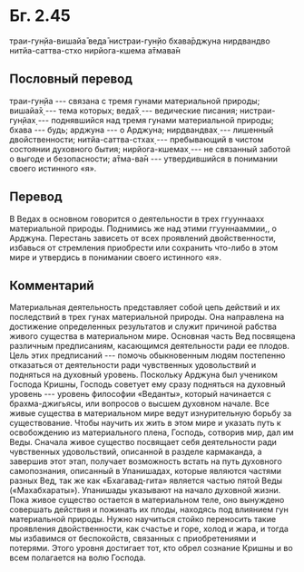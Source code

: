 # Бг. 2.45

траи-гун̣йа-вишайа̄ веда̄
нистраи-гун̣йо бхава̄рджуна
нирдвандво нитйа-саттва-стхо
нирйога-кшема а̄тмава̄н

## Пословный перевод

траи-гун̣йа --- связана с тремя гунами материальной природы; вишайа̄х̣ ---
тема которых; веда̄х̣ --- ведические писания; нистраи-гун̣йах̣ ---
поднявшийся над тремя гунами материальной природы; бхава --- будь;
арджуна --- о Арджуна; нирдвандвах̣ --- лишенный двойственности;
нитйа-саттва-стхах̣ --- пребывающий в чистом состоянии духовного бытия;
нирйога-кшемах̣ --- не связанный заботой о выгоде и безопасности;
а̄тма-ва̄н --- утвердившийся в понимании своего истинного «я».

## Перевод

В Ведах в основном говорится о деятельности в трех ггууннаахх
материальной природы. Поднимись же над этими ггууннааммии,, о Арджуна.
Перестань зависеть от всех проявлений двойственности, избавься от
стремления приобрести или сохранить что-либо в этом мире и утвердись в
понимании своего истинного «я».

## Комментарий

Материальная деятельность представляет собой цепь действий и их
последствий в трех гунах материальной природы. Она направлена на
достижение определенных результатов и служит причиной рабства живого
существа в материальном мире. Основная часть Вед посвящена различным
предписаниям, касающимся деятельности ради ее плодов. Цель этих
предписаний --- помочь обыкновенным людям постепенно отказаться от
деятельности ради чувственных удовольствий и подняться на духовный
уровень. Поскольку Арджуна был учеником Господа Кришны, Господь советует
ему сразу подняться на духовный уровень --- уровень философии «Веданты»,
который начинается с брахма-джигьясы, или вопросов о высшем духовном
начале. Все живые существа в материальном мире ведут изнурительную
борьбу за существование. Чтобы научить их жить в этом мире и указать
путь к освобождению из материального плена, Господь, сотворив мир, дал
им Веды. Сначала живое существо посвящает себя деятельности ради
чувственных удовольствий, описанной в разделе кармаканда, а завершив
этот этап, получает возможность встать на путь духовного самопознания,
описанный в Упанишадах, которые являются частями разных Вед, так же как
«Бхагавад-гита» является частью пятой Веды («Махабхараты»). Упанишады
указывают на начало духовной жизни. Пока живое существо остается в
материальном теле, оно вынуждено совершать действия и пожинать их плоды,
находясь под влиянием гун материальной природы. Нужно научиться стойко
переносить такие проявления двойственности, как счастье и горе, холод и
жара, и тогда мы избавимся от беспокойств, связанных с приобретениями и
потерями. Этого уровня достигает тот, кто обрел сознание Кришны и во
всем полагается на волю Господа.
